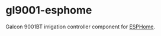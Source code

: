 # gl9001-esphome

Galcon 9001BT irrigation controller component for [ESPHome](https://esphome.io/index.html).
